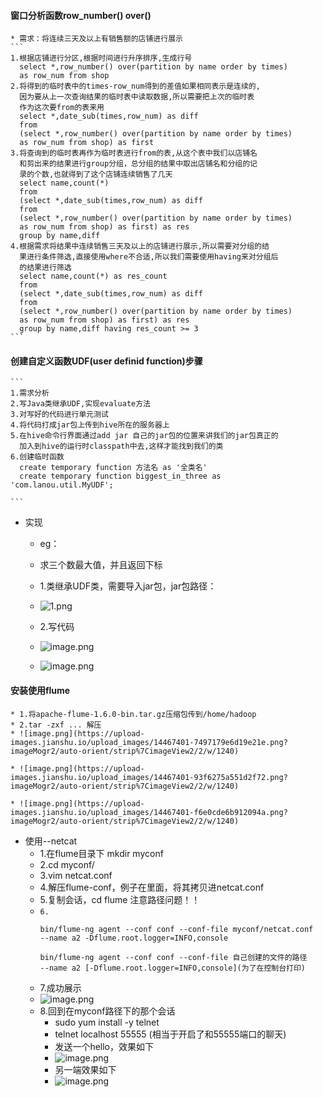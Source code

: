 #### 窗口分析函数row_number() over()
	* 需求：将连续三天及以上有销售额的店铺进行展示
	```
	1.根据店铺进行分区,根据时间进行升序排序,生成行号
	  select *,row_number() over(partition by name order by times) 
	  as row_num from shop
	2.将得到的临时表中的times-row_num得到的差值如果相同表示是连续的,
	  因为要从上一次查询结果的临时表中读取数据,所以需要把上次的临时表
	  作为这次要from的表来用
	  select *,date_sub(times,row_num) as diff
	  from
	  (select *,row_number() over(partition by name order by times) 
	  as row_num from shop) as first
	3.将查询到的临时表再作为临时表进行from的表,从这个表中我们以店铺名
	  和剪出来的结果进行group分组，总分组的结果中取出店铺名和分组的记
	  录的个数,也就得到了这个店铺连续销售了几天
	  select name,count(*)
	  from
	  (select *,date_sub(times,row_num) as diff
	  from
	  (select *,row_number() over(partition by name order by times) 
	  as row_num from shop) as first) as res
	  group by name,diff
	4.根据需求将结果中连续销售三天及以上的店铺进行展示,所以需要对分组的结
	  果进行条件筛选,直接使用where不合适,所以我们需要使用having来对分组后
	  的结果进行筛选
	  select name,count(*) as res_count
	  from
	  (select *,date_sub(times,row_num) as diff
	  from
	  (select *,row_number() over(partition by name order by times)
	  as row_num from shop) as first) as res
	  group by name,diff having res_count >= 3
	```
#### 创建自定义函数UDF(user definid function)步骤
	```
	1.需求分析
	2.写Java类继承UDF,实现evaluate方法
	3.对写好的代码进行单元测试
	4.将代码打成jar包上传到hive所在的服务器上
	5.在hive命令行界面通过add jar 自己的jar包的位置来讲我们的jar包真正的
	  加入到hive的运行时classpath中去,这样才能找到我们的类
	6.创建临时函数
	  create temporary function 方法名 as '全类名'
	  create temporary function biggest_in_three as 'com.lanou.util.MyUDF';

	```
* 实现
	* eg：
	* 求三个数最大值，并且返回下标
	* 1.类继承UDF类，需要导入jar包，jar包路径：

	* ![1.png](https://upload-images.jianshu.io/upload_images/14466577-8ba54f50bae40f3f.png?imageMogr2/auto-orient/strip%7CimageView2/2/w/1240)

	* 2.写代码
	* ![image.png](https://upload-images.jianshu.io/upload_images/14466577-c2f2bb33f1c54467.png?imageMogr2/auto-orient/strip%7CimageView2/2/w/1240)
  
	* ![image.png](https://upload-images.jianshu.io/upload_images/14467401-f3de5c40683c4585.png?imageMogr2/auto-orient/strip%7CimageView2/2/w/1240)



#### 安装使用flume

	* 1.将apache-flume-1.6.0-bin.tar.gz压缩包传到/home/hadoop
	* 2.tar -zxf ... 解压
	* ![image.png](https://upload-images.jianshu.io/upload_images/14467401-7497179e6d19e21e.png?imageMogr2/auto-orient/strip%7CimageView2/2/w/1240)	
	
	* ![image.png](https://upload-images.jianshu.io/upload_images/14467401-93f6275a551d2f72.png?imageMogr2/auto-orient/strip%7CimageView2/2/w/1240)
	
	* ![image.png](https://upload-images.jianshu.io/upload_images/14467401-f6e0cde6b912094a.png?imageMogr2/auto-orient/strip%7CimageView2/2/w/1240)

* 使用--netcat
	* 1.在flume目录下 mkdir myconf
	* 2.cd myconf/
	* 3.vim netcat.conf
	* 4.解压flume-conf，例子在里面，将其拷贝进netcat.conf
	* 5.复制会话，cd flume 注意路径问题！！
	* `6.`
		```
		bin/flume-ng agent --conf conf --conf-file myconf/netcat.conf 
		--name a2 -Dflume.root.logger=INFO,console

		bin/flume-ng agent --conf conf --conf-file 自己创建的文件的路径
		--name a2 [-Dflume.root.logger=INFO,console](为了在控制台打印)
		```
	* 7.成功展示
	* ![image.png](https://upload-images.jianshu.io/upload_images/14467401-69ffe2cfef2c657c.png?imageMogr2/auto-orient/strip%7CimageView2/2/w/1240)
	* 8.回到在myconf路径下的那个会话
		* sudo yum install -y telnet
		* telnet localhost 55555 (相当于开启了和55555端口的聊天)
		* 发送一个hello，效果如下
		* ![image.png](https://upload-images.jianshu.io/upload_images/14467401-5fd8aa496a0d5e46.png?imageMogr2/auto-orient/strip%7CimageView2/2/w/1240)
		* 另一端效果如下
		* ![image.png](https://upload-images.jianshu.io/upload_images/14467401-e397befbaeafac77.png?imageMogr2/auto-orient/strip%7CimageView2/2/w/1240)
